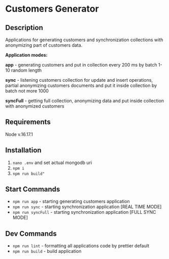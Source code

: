 # Customers Generator

## Description

Applications for generating customers and synchronization collections with anonymizing part of customers data.

<b>Application modes: </b>

<b>app</b> - generating customers and put in collection every 200 ms by batch 1-10 random length

<b>sync</b> - listening customers collection for update and insert operations, partial anonymizing customers documents and put it inside collection by batch not more 1000

<b>syncFull</b> - getting full collection, anonymizing data and put inside collection with anonymized customers

## Requirements

Node v.16.17.1

## Installation

1. `nano .env` and set actual mongodb uri
2. `npm i`
3. `npm run build"`

## Start Commands

- `npm run app` - starting generating customers application
- `npm run sync` - starting synchronization application [REAL TIME MODE]
- `npm run syncFull` - starting synchronization application [FULL SYNC MODE]

## Dev Commands

- `npm run lint` - formatting all applications code by prettier default
- `npm run build` - build application

